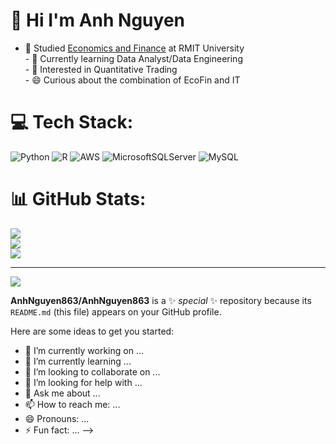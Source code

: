 # 💫 Hi I'm Anh Nguyen
- 🔭 Studied [Economics and Finance](https://www.linkedin.com/in/nguyen-nguyen-b96114223/) at RMIT University<br>- 🌱 Currently learning Data Analyst/Data Engineering<br>- 🤔 Interested in Quantitative Trading<br>- 😄 Curious about the combination of EcoFin and IT


# 💻 Tech Stack:
![Python](https://img.shields.io/badge/python-3670A0?style=for-the-badge&logo=python&logoColor=ffdd54) ![R](https://img.shields.io/badge/r-%23276DC3.svg?style=for-the-badge&logo=r&logoColor=white) ![AWS](https://img.shields.io/badge/AWS-%23FF9900.svg?style=for-the-badge&logo=amazon-aws&logoColor=white) ![MicrosoftSQLServer](https://img.shields.io/badge/Microsoft%20SQL%20Server-CC2927?style=for-the-badge&logo=microsoft%20sql%20server&logoColor=white) ![MySQL](https://img.shields.io/badge/mysql-4479A1.svg?style=for-the-badge&logo=mysql&logoColor=white)
# 📊 GitHub Stats:
![](https://github-readme-stats.vercel.app/api?username=AnhNguyen863&theme=dark&hide_border=false&include_all_commits=false&count_private=false)<br/>
![](https://nirzak-streak-stats.vercel.app/?user=AnhNguyen863&theme=dark&hide_border=false)<br/>
![](https://github-readme-stats.vercel.app/api/top-langs/?username=AnhNguyen863&theme=dark&hide_border=false&include_all_commits=false&count_private=false&layout=compact)

---
[![](https://visitcount.itsvg.in/api?id=AnhNguyen863&icon=0&color=0)](https://visitcount.itsvg.in)

<!-- Proudly created with GPRM ( https://gprm.itsvg.in ) -->
**AnhNguyen863/AnhNguyen863** is a ✨ _special_ ✨ repository because its `README.md` (this file) appears on your GitHub profile.

Here are some ideas to get you started:

- 🔭 I’m currently working on ...
- 🌱 I’m currently learning ...
- 👯 I’m looking to collaborate on ...
- 🤔 I’m looking for help with ...
- 💬 Ask me about ...
- 📫 How to reach me: ...
- 😄 Pronouns: ...
- ⚡ Fun fact: ...
-->
